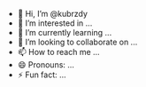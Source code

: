 - 👋 Hi, I’m @kubrzdy
- 👀 I’m interested in ...
- 🌱 I’m currently learning ...
- 💞️ I’m looking to collaborate on ...
- 📫 How to reach me ...
- 😄 Pronouns: ...
- ⚡ Fun fact: ...

<!---
kubrzdy/kubrzdy is a ✨ special ✨ repository because its `README.md` (this file) appears on your GitHub profile.
You can click the Preview link to take a look at your changes.
--->
